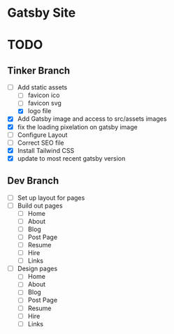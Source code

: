 # Gatsby Site

# TODO

## Tinker Branch

- [ ] Add static assets
  - [ ] favicon ico
  - [ ] favicon svg
  - [x] logo file
- [x] Add Gatsby image and access to src/assets images
- [x] fix the loading pixelation on gatsby image
- [ ] Configure Layout
- [ ] Correct SEO file
- [x] Install Tailwind CSS
- [x] update to most recent gatsby version

## Dev Branch

- [ ] Set up layout for pages
- [ ] Build out pages
  - [ ] Home
  - [ ] About
  - [ ] Blog
  - [ ] Post Page
  - [ ] Resume
  - [ ] Hire
  - [ ] Links
- [ ] Design pages
  - [ ] Home
  - [ ] About
  - [ ] Blog
  - [ ] Post Page
  - [ ] Resume
  - [ ] Hire
  - [ ] Links
